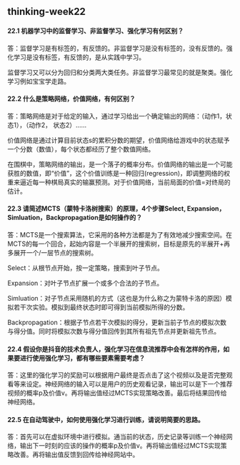 ## thinking-week22

#### 22.1 机器学习中的监督学习、非监督学习、强化学习有何区别？

答：监督学习是有标签的，有反馈的。非监督学习是没有标签的，没有反馈的。强化学习是没有标签，有反馈的，是从实践中学习。

监督学习又可以分为回归和分类两大类任务。非监督学习最常见的就是聚类。强化学习例如宝宝学走路。

#### 22.2 什么是策略网络，价值网络，有何区别？

答：策略网络是对于给定的输入，通过学习给出一个确定输出的网络：（动作1，状态1），（动作2， 状态2）......

价值网络是通过计算目前状态s的累积分数的期望，价值网络给游戏中的状态赋予一个分数（数值），每个状态都经历了整个数值网络。

在围棋中，策略网络的输出，是一个落子的概率分布。价值网络的输出是一个可能获胜的数值，即“价值”，这个价值训练是一种回归(regression)，即调整网络的权重来逼近每一种棋局真实的输赢预测。对于价值网络，当前局面的价值=对终局的估计。

#### 22.3 请简述MCTS（蒙特卡洛树搜索）的原理，4个步骤Select, Expansion，Simluation，Backpropagation是如何操作的？

答：MCTS是一个搜索算法，它采用的各种方法都是为了有效地减少搜索空间。在MCTS的每一个回合，起始内容是一个半展开的搜索树，目标是原先的半展开+再多展开一个/一层节点的搜索树。

Select：从根节点开始，按一定策略，搜索到叶子节点。

Expansion：对叶子节点扩展一个或多个合法的子节点。

Simluation：对子节点采用随机的方式（这也是为什么称之为蒙特卡洛的原因）模拟若干次实验。模拟到最终状态时即可得到当前模拟所得的分数。

Backpropagation：根据子节点若干次模拟的得分，更新当前子节点的模拟次数与得分值。同时将模拟次数与得分值回传到其所有祖先节点并更新祖先节点。

#### 22.4 假设你是抖音的技术负责人，强化学习在信息流推荐中会有怎样的作用，如果要进行使用强化学习，都有哪些要素需要考虑？

答：这里的强化学习的奖励可以根据用户最终是否点击了这个视频以及是否完整观看等来设定。神经网络的输入可以是用户的历史观看记录，输出可以是下一个推荐视频的概率p及价值v。再将输出值经过MCTS实现策略改善。最后将结果回传给神经网络。

#### 22.5 在自动驾驶中，如何使用强化学习进行训练，请说明简要的思路。

答：首先可以在虚拟环境中进行模拟。通当前的状态，历史记录等训练一个神经网络，输出下一时刻的应该的操作的概率p及价值v。再将输出值经过MCTS实现策略改善。再将输出值反馈到回传给神经网站中。







